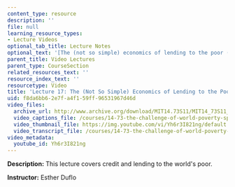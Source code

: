 ```yaml
---
content_type: resource
description: ''
file: null
learning_resource_types:
- Lecture Videos
optional_tab_title: Lecture Notes
optional_text: '[The (not so simple) economics of lending to the poor (PDF)](resources/mit14_73s11_lec17_slides)'
parent_title: Video Lectures
parent_type: CourseSection
related_resources_text: ''
resource_index_text: ''
resourcetype: Video
title: 'Lecture 17: The (Not So Simple) Economics of Lending to the Poor'
uid: f8da6bb6-2e7f-a4f1-59ff-96531967d46d
video_files:
  archive_url: http://www.archive.org/download/MIT14.73S11/MIT14_73S11_lec17_300k.mp4
  video_captions_file: /courses/14-73-the-challenge-of-world-poverty-spring-2011/c4e5533a691b51f08a25090368ab2053_Yh6r3I821ng.vtt
  video_thumbnail_file: https://img.youtube.com/vi/Yh6r3I821ng/default.jpg
  video_transcript_file: /courses/14-73-the-challenge-of-world-poverty-spring-2011/08e2163151563f3d3f257789b637a574_Yh6r3I821ng.pdf
video_metadata:
  youtube_id: Yh6r3I821ng
---
```


**Description:** This lecture covers credit and lending to the world's poor.

**Instructor:** Esther Duflo